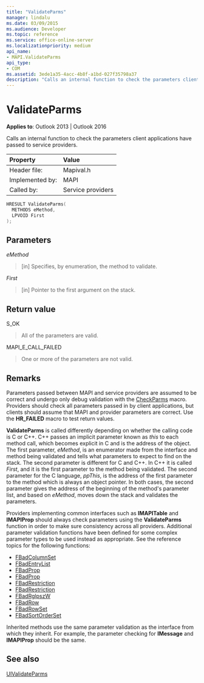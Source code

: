```yaml
---
title: "ValidateParms" 
manager: lindalu
ms.date: 03/09/2015
ms.audience: Developer
ms.topic: reference
ms.service: office-online-server
ms.localizationpriority: medium
api_name:
- MAPI.ValidateParms
api_type:
- COM
ms.assetid: 3ede1a35-4acc-4b8f-a1bd-027f35798a37
description: "Calls an internal function to check the parameters client applications have passed to service providers."
---
```


# ValidateParms

**Applies to**: Outlook 2013 | Outlook 2016
  
Calls an internal function to check the parameters client applications have passed to service providers.
  
|Property |Value |
|:-----|:-----|
|Header file:  <br/> |Mapival.h  <br/> |
|Implemented by:  <br/> |MAPI  <br/> |
|Called by:  <br/> |Service providers  <br/> |

```cpp
HRESULT ValidateParms(
  METHODS eMethod,
  LPVOID First
);
```

## Parameters

 _eMethod_
  
> [in] Specifies, by enumeration, the method to validate.

 _First_
  
> [in] Pointer to the first argument on the stack.

## Return value

S_OK
  
> All of the parameters are valid.

MAPI_E_CALL_FAILED
  
> One or more of the parameters are not valid.

## Remarks

Parameters passed between MAPI and service providers are assumed to be correct and undergo only debug validation with the [CheckParms](checkparms.md) macro. Providers should check all parameters passed in by client applications, but clients should assume that MAPI and provider parameters are correct. Use the **HR_FAILED** macro to test return values.
  
 **ValidateParms** is called differently depending on whether the calling code is C or C++. C++ passes an implicit parameter known as _this_ to each method call, which becomes explicit in C and is the address of the object. The first parameter, _eMethod_, is an enumerator made from the interface and method being validated and tells what parameters to expect to find on the stack. The second parameter is different for C and C++. In C++ it is called _First_, and it is the first parameter to the method being validated. The second parameter for the C language, _ppThis_, is the address of the first parameter to the method which is always an object pointer. In both cases, the second parameter gives the address of the beginning of the method's parameter list, and based on _eMethod_, moves down the stack and validates the parameters.
  
Providers implementing common interfaces such as **IMAPITable** and **IMAPIProp** should always check parameters using the **ValidateParms** function in order to make sure consistency across all providers. Additional parameter validation functions have been defined for some complex parameter types to be used instead as appropriate. See the reference topics for the following functions:
  
- [FBadColumnSet](fbadcolumnset.md)
- [FBadEntryList](fbadentrylist.md)
- [FBadProp](fbadprop.md)
- [FBadProp](fbadprop.md)
- [FBadRestriction](fbadrestriction.md)
- [FBadRestriction](fbadrestriction.md)
- [FBadRglpszW](fbadrglpszw.md)
- [FBadRow](fbadrow.md)
- [FBadRowSet](fbadrowset.md)
- [FBadSortOrderSet](fbadsortorderset.md)

Inherited methods use the same parameter validation as the interface from which they inherit. For example, the parameter checking for **IMessage** and **IMAPIProp** should be the same.
  
## See also

[UlValidateParms](ulvalidateparms.md)
